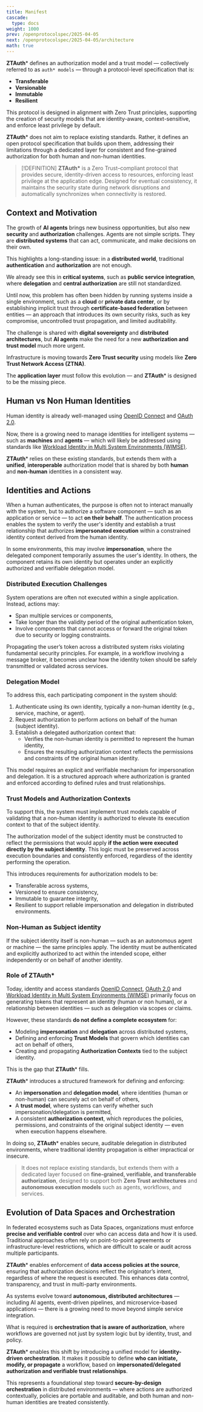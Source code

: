 ```yaml
---
title: Manifest
cascade:
  type: docs
weight: 1000
prev: /openprotocolspec/2025-04-05
next: /openprotocolspec/2025-04-05/architecture
math: true
---
```


**ZTAuth*** defines an authorization model and a trust model — collectively referred to as `auth* models` — through a protocol-level specification that is:

- **Transferable**
- **Versionable**
- **Immutable**
- **Resilient**

This protocol is designed in alignment with Zero Trust principles, supporting the creation of security models that are identity-aware, context-sensitive, and enforce least privilege by default.

**ZTAuth*** does not aim to replace existing standards. Rather, it defines an open protocol specification that builds upon them, addressing their limitations through a dedicated layer for consistent and fine-grained authorization for both human and non-human identities.

> [!DEFINITION]
> **ZTAuth\*** is a Zero Trust–compliant protocol that provides secure, identity-driven access to resources, enforcing least privilege at the application edge. Designed for eventual consistency, it maintains the security state during network disruptions and automatically synchronizes when connectivity is restored.

## Context and Motivation

The growth of **AI agents** brings new business opportunities, but also new **security** and **authorization** challenges. Agents are not simple scripts. They are **distributed systems** that can act, communicate, and make decisions on their own.

This highlights a long-standing issue: in a **distributed world**, traditional **authentication** and **authorization** are not enough.

We already see this in **critical systems**, such as **public service integration**, where **delegation** and **central authorization** are still not standardized.

Until now, this problem has often been hidden by running systems inside a single environment, such as a **cloud** or **private data center**, or by establishing implicit trust through **certificate-based federation** between entities — an approach that introduces its own security risks, such as key compromise, uncontrolled trust propagation, and limited auditability.

The challenge is shared with **digital sovereignty** and **distributed architectures**, but **AI agents** make the need for a new **authorization and trust model** much more urgent.

Infrastructure is moving towards **Zero Trust security** using models like **Zero Trust Network Access (ZTNA)**.  

The **application layer** must follow this evolution — and **ZTAuth*** is designed to be the missing piece.

## Human vs Non Human Identities

Human identity is already well-managed using [OpenID Connect](https://openid.net/specs/openid-connect-core-1_0.html) and [OAuth 2.0](https://datatracker.ietf.org/doc/html/rfc6749).

Now, there is a growing need to manage identities for intelligent systems — such as **machines** and **agents** — which will likely be addressed using standards like [Workload Identity in Multi System Environments (WIMSE)](https://datatracker.ietf.org/wg/wimse/).

**ZTAuth*** relies on these existing standards, but extends them with a **unified**, **interoperable** authorization model that is shared by both **human** and **non-human** identities in a consistent way.

## Identities and Actions

When a human authenticates, the purpose is often not to interact manually with the system, but to authorize a software component — such as an application or service — to act **on their behalf**. The authentication process enables the system to verify the user's identity and establish a trust relationship that authorizes **impersonated execution** within a constrained identity context derived from the human identity.

In some environments, this may involve **impersonation**, where the delegated component temporarily assumes the user's identity. In others, the component retains its own identity but operates under an explicitly authorized and verifiable delegation model.

### Distributed Execution Challenges

System operations are often not executed within a single application. Instead, actions may:

- Span multiple services or components,
- Take longer than the validity period of the original authentication token,
- Involve components that cannot access or forward the original token due to security or logging constraints.

Propagating the user’s token across a distributed system risks violating fundamental security principles. For example, in a workflow involving a message broker, it becomes unclear how the identity token should be safely transmitted or validated across services.

### Delegation Model

To address this, each participating component in the system should:

1. Authenticate using its own identity, typically a non-human identity (e.g., service, machine, or agent).
2. Request authorization to perform actions on behalf of the human (subject identity).
3. Establish a delegated authorization context that:
   - Verifies the non-human identity is permitted to represent the human identity,
   - Ensures the resulting authorization context reflects the permissions and constraints of the original human identity.

This model requires an explicit and verifiable mechanism for impersonation and delegation. It is a structured approach where authorization is granted and enforced according to defined rules and trust relationships.

### Trust Models and Authorization Contexts

To support this, the system must implement trust models capable of validating that a non-human identity is authorized to elevate its execution context to that of the subject identity.

The authorization model of the subject identity must be constructed to reflect the permissions that would apply **if the action were executed directly by the subject identity**. This logic must be preserved across execution boundaries and consistently enforced, regardless of the identity performing the operation.

This introduces requirements for authorization models to be:

- Transferable across systems,
- Versioned to ensure consistency,
- Immutable to guarantee integrity,
- Resilient to support reliable impersonation and delegation in distributed environments.

### Non-Human as Subject identity

If the subject identity itself is non-human — such as an autonomous agent or machine — the same principles apply. The identity must be authenticated and explicitly authorized to act within the intended scope, either independently or on behalf of another identity.

### Role of ZTAuth*

Today, identity and access standards [OpenID Connect](https://openid.net/specs/openid-connect-core-1_0.html), [OAuth 2.0](https://datatracker.ietf.org/doc/html/rfc6749) and [Workload Identity in Multi System Environments (WIMSE)](https://datatracker.ietf.org/wg/wimse/) primarily focus on generating tokens that represent an identity (human or non human), or a relationship between identities — such as delegation via scopes or claims.

However, these standards **do not define a complete ecosystem** for:

- Modeling **impersonation** and **delegation** across distributed systems,
- Defining and enforcing **Trust Models** that govern which identities can act on behalf of others,
- Creating and propagating **Authorization Contexts** tied to the subject identity.

This is the gap that **ZTAuth*** fills.

**ZTAuth*** introduces a structured framework for defining and enforcing:

- An **impersonation** and **delegation model**, where identities (human or non-human) can securely act on behalf of others,
- A **trust model**, where systems can verify whether such impersonation/delegation is permitted,
- A consistent **authorization context**, which reproduces the policies, permissions, and constraints of the original subject identity — even when execution happens elsewhere.

In doing so, **ZTAuth*** enables secure, auditable delegation in distributed environments, where traditional identity propagation is either impractical or insecure.

> It does not replace existing standards, but extends them with a dedicated layer focused on **fine-grained, verifiable, and transferable authorization**, designed to support both **Zero Trust architectures** and **autonomous execution models** such as agents, workflows, and services.

## Evolution of Data Spaces and Orchestration

In federated ecosystems such as Data Spaces, organizations must enforce **precise and verifiable control** over who can access data and how it is used. Traditional approaches often rely on point-to-point agreements or infrastructure-level restrictions, which are difficult to scale or audit across multiple participants.

**ZTAuth*** enables enforcement of **data access policies at the source**, ensuring that authorization decisions reflect the originator’s intent, regardless of where the request is executed. This enhances data control, transparency, and trust in multi-party environments.

As systems evolve toward **autonomous, distributed architectures** — including AI agents, event-driven pipelines, and microservice-based applications — there is a growing need to move beyond simple service integration.

What is required is **orchestration that is aware of authorization**, where workflows are governed not just by system logic but by identity, trust, and policy.

**ZTAuth*** enables this shift by introducing a unified model for **identity-driven orchestration**. It makes it possible to define **who can initiate, modify, or propagate** a workflow, based on **impersonated/delegated authorization and verifiable trust relationships**.

This represents a foundational step toward **secure-by-design orchestration** in distributed environments — where actions are authorized contextually, policies are portable and auditable, and both human and non-human identities are treated consistently.
